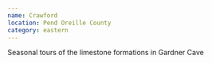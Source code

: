 ```yaml
---
name: Crawford
location: Pend Oreille County
category: eastern
---
```


Seasonal tours of the limestone formations in Gardner Cave
